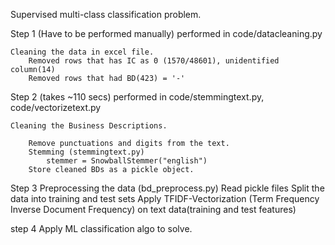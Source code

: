 Supervised multi-class classification problem.

Step 1 (Have to be performed manually)
performed in code/datacleaning.py

	Cleaning the data in excel file.
		Removed rows that has IC as 0 (1570/48601), unidentified column(14)
		Removed rows that had BD(423) = '-'
		

Step 2 (takes ~110 secs)
performed in code/stemmingtext.py, code/vectorizetext.py

	Cleaning the Business Descriptions.

		Remove punctuations and digits from the text.
		Stemming (stemmingtext.py)
			stemmer = SnowballStemmer("english")
	    Store cleaned BDs as a pickle object.

Step 3 
	Preprocessing the data (bd_preprocess.py)
		Read pickle files
		Split the data into training and test sets
		Apply TFIDF-Vectorization (Term Frequency Inverse Document Frequency) on text data(training and test features)

step 4
	Apply ML classification algo to solve.
